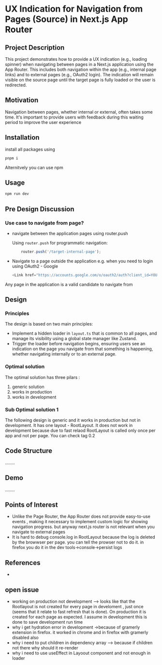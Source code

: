 
<h1>UX Indication for Navigation from Pages (Source) in Next.js App Router</h1>


<h2>Project Description</h2>
<p>This project demonstrates how to provide a UX indication (e.g., loading spinner) when navigating between pages in a Next.js application using the App Router. This includes both navigation within the app (e.g., internal page links) and to external pages (e.g., OAuth2 login). The indication will remain visible on the source page until the target page is fully loaded or the user is redirected.</p>


<h2>Motivation</h2>
<p>Navigation between pages, whether internal or external, often takes some time. It's important to provide users with feedback during this waiting period to improve the user experience</p>


<h2>Installation</h2>

install all packages using

```bash
pnpm i
```
Alternitvely you can use npm

<h2>Usage</h2>

```bash
npm run dev
```


<h2>Pre Design Discussion</h2>

<h3>Use case to navigate from page?</h3>

<ul>
  <li>navigate between the application pages using router.push
    <p>Using <code>router.push</code> for programmatic navigation:</p>
    
```ts
    router.push('/target-internal-page');
```

  </li>
  <li>Navigate to a page outside the application e.g. when you need to login using OAuth2 - Google
       
```ts
<Link href="https://accounts.google.com/o/oauth2/auth?client_id=YOUR_CLIENT_ID&redirect_uri=YOUR_REDIRECT_URI&response_type=token">Login to google</Link>
```
  
  </li>
</ul>

Any page in the application is a valid candidate to navigate from 

<h2>Design</h2>

<h3>Principles</h3>
<p>The design is based on two main principles:</p>
<ul>
  <li>Implement a hidden loader in <code>layout.ts</code> that is common to all pages, and manage its visibility using a global state manager like Zustand.</li>
  <li>Trigger the loader before navigation begins, ensuring users see an indication on the page you navigate from that something is happening, whether navigating internally or to an external page.</li>
</ul>

<h3>Optimal solution</h3>
The optimal solution has three pilars : 

<ol>
<li>generic solution</li>
<li>works in production</li>
<li>works in development</li>
</ol>

<h3>Sub Optimal solution 1</h3>
The following design is generic and it works in production but not in development. It has one layout - RootLayout. It does not work in development because due to fast relaod RootLayout is called only once per app and not per page. You can check tag 0.2


<h2>Code Structure</h2>
........

<h2>Demo</h2>
........

<h2>Points of Interest</h2>
<ul>
      <li>Unlike the Page Router, the App Router does not provide easy-to-use events , making it necessary to implement custom logic for showing navigation progress. but anyway next.js router is not relevant when you navigate to external pages</li>
      <li>It is hard to debug console.log in RootLayout because the log is deleted by the browwser per page. you can tell the prowser not to do it. in firefox you do it in the dev tools->console->persist logs</li>
</ul>

<h2>References</h2>
<ul>
    <li></li>
</ul>

<h2>open issue</h2>
<ul>
    <li>working on production not development --> looks like that the Rootlayout is not created for every page in develoment , just once (seems that it relate to fast refresh that is done). On production it is created for each page as expected. I assume in development this is done to save development run time</li>
    <li>why i get hydration error in development ->because of gramerly extension in firefox. it worked in chrome and in firefox with gramerly disabled also </li>
    <li>why i need to put children in dependency array --> because if children not there why should it re-render</li>
    <li>why i need to use useEffect in Layoout component and not enough in loader</li>
</ul>

